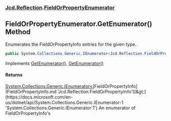 ### [Jcd.Reflection](Jcd.Reflection.md 'Jcd.Reflection').[FieldOrPropertyEnumerator](FieldOrPropertyEnumerator.md 'Jcd.Reflection.FieldOrPropertyEnumerator')

## FieldOrPropertyEnumerator.GetEnumerator() Method

Enumerates the FieldOrPropertyInfo entries for the given type.

```csharp
public System.Collections.Generic.IEnumerator<Jcd.Reflection.FieldOrPropertyInfo> GetEnumerator();
```

Implements [GetEnumerator()](https://docs.microsoft.com/en-us/dotnet/api/System.Collections.Generic.IEnumerable-1.GetEnumerator 'System.Collections.Generic.IEnumerable`1.GetEnumerator'), [GetEnumerator()](https://docs.microsoft.com/en-us/dotnet/api/System.Collections.IEnumerable.GetEnumerator 'System.Collections.IEnumerable.GetEnumerator')

#### Returns
[System.Collections.Generic.IEnumerator&lt;](https://docs.microsoft.com/en-us/dotnet/api/System.Collections.Generic.IEnumerator-1 'System.Collections.Generic.IEnumerator`1')[FieldOrPropertyInfo](FieldOrPropertyInfo.md 'Jcd.Reflection.FieldOrPropertyInfo')[&gt;](https://docs.microsoft.com/en-us/dotnet/api/System.Collections.Generic.IEnumerator-1 'System.Collections.Generic.IEnumerator`1')
An enumerator of FieldOrPropertyInfo's